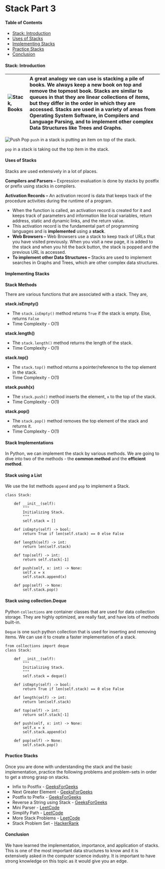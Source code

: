 # Stack Part 3

#### Table of Contents <a id="table-of-contents"></a>

* [Stack: Introduction](https://www.section.io/engineering-education/stack-data-structure-python/#stack:-introduction)
* [Uses of Stacks](https://www.section.io/engineering-education/stack-data-structure-python/#uses-of-stacks)
* [Implementing Stacks](https://www.section.io/engineering-education/stack-data-structure-python/#implementing-stacks)
* [Practice Stacks](https://www.section.io/engineering-education/stack-data-structure-python/#practice-stacks)
* [Conclusion](https://www.section.io/engineering-education/stack-data-structure-python/#conclusion)

#### Stack: Introduction <a id="stack-introduction"></a>

| ![Stack, Books](https://www.section.io/engineering-education/stack-data-structure-python/stack-books.jpg) | A great analogy we can use is stacking a pile of books. We always keep a new book on top and remove the topmost book. Stacks are similar to queues in that they are linear collections of items, but they differ in the order in which they are accessed. Stacks are used in a variety of areas from Operating System Software, in Compilers and Language Parsing, and to implement other complex Data Structures like Trees and Graphs. |
| :--- | :--- |


![Push Pop](https://www.section.io/engineering-education/stack-data-structure-python/pushpop.png) `push` in a stack is putting an item on top of the stack.

`pop` in a stack is taking out the top item in the stack.

#### Uses of Stacks <a id="uses-of-stacks"></a>

Stacks are used extensively in a lot of places.

**Compilers and Parsers –** Expression evaluation is done by stacks by postfix or prefix using stacks in compilers.

**Activation Records –** An activation record is data that keeps track of the procedure activities during the runtime of a program.

* When the function is called, an activation record is created for it and keeps track of parameters and information like local variables, return address, static and dynamic links, and the return value.
* This activation record is the fundamental part of programming languages and is **implemented** using a **stack**.
* **Web Browsers –** Web Browsers use a stack to keep track of URLs that you have visited previously. When you visit a new page, it is added to the stack and when you hit the back button, the stack is popped and the previous URL is accessed.
* **To implement other Data Structures –** Stacks are used to implement searches in Graphs and Trees, which are other complex data structures.

#### Implementing Stacks <a id="implementing-stacks"></a>

**Stack Methods**

There are various functions that are associated with a stack. They are,

**stack.isEmpty\(\)**

* The `stack.isEmpty()` method returns `True` if the stack is empty. Else, returns `False`
* Time Complexity - O\(1\)

**stack.length\(\)**

* The `stack.length()` method returns the length of the stack.
* Time Complexity - O\(1\)

**stack.top\(\)**

* The `stack.top()` method returns a pointer/reference to the top element in the stack.
* Time Complexity - O\(1\)

**stack.push\(x\)**

* The `stack.push()` method inserts the element, `x` to the top of the stack.
* Time Complexity - O\(1\)

**stack.pop\(\)**

* The `stack.pop()` method removes the top element of the stack and returns it.
* Time Complexity - O\(1\)

#### Stack Implementations <a id="stack-implementations"></a>

In Python, we can implement the stack by various methods. We are going to dive into two of the methods - the **common method** and the **efficient method**.

#### Stack using a List <a id="stack-using-a-list"></a>

We use the list methods `append` and `pop` to implement a Stack.

```text
class Stack:

    def __init__(self):
        """
        Initializing Stack.
        """
        self.stack = []

    def isEmpty(self) -> bool:
        return True if len(self.stack) == 0 else False

    def length(self) -> int:
        return len(self.stack)

    def top(self) -> int:
        return self.stack[-1]  

    def push(self, x: int) -> None:
        self.x = x
        self.stack.append(x)       

    def pop(self) -> None:
        self.stack.pop()
```

#### Stack using collection.Deque <a id="stack-using-collectiondeque"></a>

Python `collections` are container classes that are used for data collection storage. They are highly optimized, are really fast, and have lots of methods built-in.

`Deque` is one such python collection that is used for inserting and removing items. We can use it to create a faster implementation of a stack.

```text
from collections import deque
class Stack:

    def __init__(self):
        """
        Initializing Stack.
        """
        self.stack = deque()

    def isEmpty(self) -> bool:
        return True if len(self.stack) == 0 else False

    def length(self) -> int:
        return len(self.stack)

    def top(self) -> int:
        return self.stack[-1]  

    def push(self, x: int) -> None:
        self.x = x
        self.stack.append(x)   

    def pop(self) -> None:
        self.stack.pop()
```

#### Practice Stacks <a id="practice-stacks"></a>

Once you are done with understanding the stack and the basic implementation, practice the following problems and problem-sets in order to get a strong grasp on stacks.

* Infix to Postfix - [GeeksForGeeks](https://www.geeksforgeeks.org/stack-set-2-infix-to-postfix/)
* Next Greater Element - [GeeksForGeeks](https://www.geeksforgeeks.org/next-greater-element/)
* Postfix to Prefix - [GeeksForGeeks](https://www.geeksforgeeks.org/postfix-prefix-conversion/)
* Reverse a String using Stack - [GeeksForGeeks](https://www.geeksforgeeks.org/stack-set-3-reverse-string-using-stack/)
* Mini Parser - [LeetCode](https://leetcode.com/problems/mini-parser/)
* Simplify Path - [LeetCode](https://leetcode.com/problems/simplify-path/)
* More Stack Problems - [LeetCode](https://leetcode.com/tag/stack/)
* Stack Problem Set - [HackerRank](https://www.hackerrank.com/domains/data-structures?filters%5Bsubdomains%5D%5B%5D=stacks)

#### Conclusion <a id="conclusion"></a>

We have learned the implementation, importance, and application of stacks. This is one of the most important data structures to know and it is extensively asked in the computer science industry. It is important to have strong knowledge on this topic as it would give you an edge.

